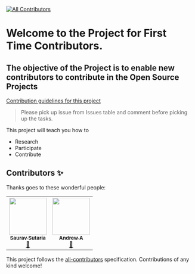 
<!-- ALL-CONTRIBUTORS-BADGE:START - Do not remove or modify this section -->
[![All Contributors](https://img.shields.io/badge/all_contributors-2-orange.svg?style=flat-square)](#contributors-)
<!-- ALL-CONTRIBUTORS-BADGE:END -->
# Welcome to the Project for First Time Contributors.

## The objective of the Project is to enable new contributors to contribute in the Open Source Projects 

[Contribution guidelines for this project](./CONTRIBUTING.md)

> Please pick up issue from Issues table and comment before picking up the tasks.

This project will teach you how to
  - Research 
  - Participate 
  - Contribute 


## Contributors ✨

Thanks goes to these wonderful people:

<!-- ALL-CONTRIBUTORS-LIST:START - Do not remove or modify this section -->
<!-- prettier-ignore-start -->
<!-- markdownlint-disable -->
<table>
  <tr>
    <td align="center"><a href="https://github.com/Saurav-Sutaria"><img src="https://avatars.githubusercontent.com/u/73012044?v=4?s=100" width="100px;" alt=""/><br /><sub><b>Saurav Sutaria</b></sub></a><br /><a href="https://github.com/it-bud/frontend-project/commits?author=Saurav-Sutaria" title="Documentation">📖</a></td>
    <td align="center"><a href="https://github.com/t-rhex"><img src="https://avatars.githubusercontent.com/u/44456213?v=4?s=100" width="100px;" alt=""/><br /><sub><b>Andrew A</b></sub></a><br /><a href="https://github.com/it-bud/frontend-project/commits?author=t-rhex" title="Documentation">📖</a></td>
  </tr>
</table>

<!-- markdownlint-restore -->
<!-- prettier-ignore-end -->

<!-- ALL-CONTRIBUTORS-LIST:END -->

This project follows the [all-contributors](https://github.com/all-contributors/all-contributors) specification. Contributions of any kind welcome!
